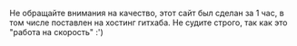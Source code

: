Не обращайте внимания на качество, этот сайт был сделан за 1 час, в том числе поставлен на хостинг гитхаба. Не судите строго, так как это "работа на скорость" :')
